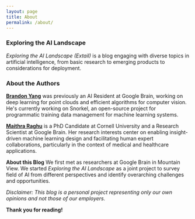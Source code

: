 ```yaml
---
layout: page
title: About
permalink: /about/
---
```

### Exploring the AI Landscape 
_Exploring the AI Landscape (Extail)_ is a blog engaging with diverse topics in artificial intelligence, from basic research to emerging products to considerations for deployment. 

### About the Authors

**[Brandon Yang](https://extail.github.io/)** was previously an AI Resident at Google Brain, working on deep learning for point clouds and efficient algorithms for computer vision. He's currently working on Snorkel, an open-source project for programmatic training data management for machine learning systems.

**[Maithra Raghu](https://maithraraghu.com/)** is a PhD Candidate at Cornell University and a Research Scientist at Google Brain. Her research interests center on enabling insight-driven machine learning design and facilitating human expert collaborations, particularly in the context of medical and healthcare applications.

**About this Blog** We first met as researchers at Google Brain in Mountain View. We started _Exploring the AI Landscape_ as a joint project to survey field of AI from different perspectives and identify overarching challenges and opportunities.

_Disclaimer: This blog is a personal project representing only our own opinions and not those of our employers._

**Thank you for reading!**
